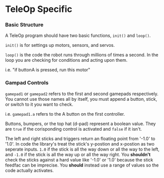 # TeleOp Specific

### Basic Structure
A TeleOp program should have two basic functions, `init()` and `loop()`.

`init()` is for settings up motors, sensors, and servos.

`loop()` is the code the robot runs through millions of times a second. In the loop you are checking for conditions and acting upon them.

  i.e. "if buttonA is pressed, run this motor"

### Gampad Controls
`gamepad1` or `gamepad2` refers to the first and second gamepads respectively. You cannot use those names all by itself, you must append a button, stick, or switch to it you want to check.

  i.e. `gamepad1.a` refers to the A button on the first controller.
  
Buttons, bumpers, or the top hat (d-pad) represent a boolean value. They are `true` if the corisponding control is activated and `false` if it isn't.

The left and right sticks and triggers return an floating point from '-1.0' to '1.0'. In code the library's treat the stick's y-postion and x-postion as two seperate inputs. `1.0` if the stick is all the way down or all the way to the left, and `-1.0` if the stick is all the way up or all the way right. You **shouldn't** check the sticks against a hard value like '-1.0' or '1.0' because the stick feedfac can be imprecise. You **should** instead use a range of values so the code actually activates.
